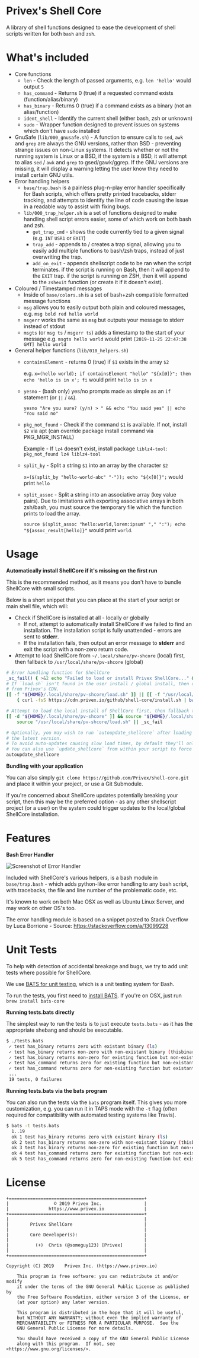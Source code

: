 # Privex's Shell Core

A library of shell functions designed to ease the development of shell scripts written for both `bash` and `zsh`.

# What's included

 - Core functions
    - `len` - Check the length of passed arguments, e.g. `len 'hello'` would output `5`
    - `has_command` - Returns 0 (true) if a requested command exists (function/alias/binary)
    - `has_binary` - Returns 0 (true) if a command exists as a binary (not an alias/function)
    - `ident_shell` - Identify the current shell (either bash, zsh or unknown)
    - `sudo` - Wrapper function designed to prevent issues on systems which don't have `sudo` installed
 - GnuSafe (`lib/000_gnusafe.sh`) - A function to ensure calls to `sed`, `awk` and `grep` are always the GNU
   versions, rather than BSD - preventing strange issues on non-Linux systems.
   It detects whether or not the running system is Linux or a BSD, if the system is a BSD, it will attempt to alias `sed` / `awk` and `grep` to gsed/gawk/ggrep. If the GNU versions are missing, it will display a warning 
   letting the user know they need to install certain GNU utils.
 - Error handling helpers
    - `base/trap.bash` is a painless plug-n-play error handler specifically for Bash scripts, which offers
      pretty printed tracebacks, stderr tracking, and attempts to identify the line of code causing the issue
      in a readable way to assist with fixing bugs.
    - `lib/000_trap_helper.sh` is a set of functions designed to make handling shell script errors easier, 
      some of which work on both bash and zsh. 
        - `get_trap_cmd` - shows the code currently tied to a given signal (e.g. `INT` `USR1` or `EXIT`)
        - `trap_add` - appends to / creates a trap signal, allowing you to easily add multiple functions to
          bash/zsh traps, instead of just overwriting the trap.
        - `add_on_exit` - appends shellscript code to be ran when the script terminates. if the script is
          running on Bash, then it will append to the `EXIT` trap. if the script is running on ZSH, then it
          will append to the `zshexit` function (or create it if it doesn't exist).
 - Coloured / Timestamped messages
    - Inside of `base/colors.sh` is a set of bash+zsh compatible formatted message functions
    - `msg` allows you to easily output both plain and coloured messages, e.g. `msg bold red hello world`
    - `msgerr` works the same as `msg` but outputs your message to stderr instead of stdout
    - `msgts` (or `msg ts` / `msgerr ts`) adds a timestamp to the start of your message
      e.g. `msgts hello world` would print `[2019-11-25 22:47:38 GMT] hello world`
 - General helper functions (`lib/010_helpers.sh`)
    - `containsElement` - returns 0 (true) if `$1` exists in the array `$2`
      
      e.g. `x=(hello world); if containsElement "hello" "${x[@]}"; then echo 'hello is in x'; fi` would print
      `hello is in x`
    - `yesno` - (bash only) yes/no prompts made as simple as an `if` statement (or `||` / `&&`).
      
      `yesno "Are you sure? (y/n) > " && echo "You said yes" || echo "You said no"`
    - `pkg_not_found` - Check if the command `$1` is available. If not, install `$2` via apt 
      (can override package install command via PKG_MGR_INSTALL)
      
      Example - If `lz4` doesn't exist, install package `liblz4-tool`: `pkg_not_found lz4 liblz4-tool`
    
    - `split_by` - Split a string `$1` into an array by the character `$2`
      
      `x=($(split_by "hello-world-abc" "-")); echo "${x[0]}";` would print `hello`
    
    - `split_assoc` - Split a string into an associative array (key value pairs). Due to limitations with
      exporting associative arrays in both zsh/bash, you must source the temporary file which the 
      function prints to load the array.

      `source $(split_assoc "hello:world,lorem:ipsum" "," ":"); echo "${assoc_result[hello]}"` would print `world`.
    


# Usage

**Automatically install ShellCore if it's missing on the first run**

This is the recommended method, as it means you don't have to bundle ShellCore with small scripts.

Below is a short snippet that you can place at the start of your script or main shell file, which will:

 - Check if ShellCore is installed at all - locally or globally
    - If not, attempt to automatically install ShellCore if we failed to find an installation. The installation script is fully
      unattended - errors are sent to **stderr**.
    - If the installation fails, then output an error message to **stderr** and exit the script with a non-zero return code.
 - Attempt to load ShellCore from `~/.local/share/pv-shcore` (local) first, then fallback to `/usr/local/share/pv-shcore` (global)

```bash
# Error handling function for ShellCore
_sc_fail() { >&2 echo "Failed to load or install Privex ShellCore..." && exit 1; }
# If `load.sh` isn't found in the user install / global install, then download and run the auto-installer
# from Privex's CDN.
[[ -f "${HOME}/.local/share/pv-shcore/load.sh" ]] || [[ -f "/usr/local/share/pv-shcore/load.sh" ]] || \
    { curl -fsS https://cdn.privex.io/github/shell-core/install.sh | bash >/dev/null; } || _sc_fail

# Attempt to load the local install of ShellCore first, then fallback to global install if it's not found.
[[ -d "${HOME}/.local/share/pv-shcore" ]] && source "${HOME}/.local/share/pv-shcore/load.sh" || \
    source "/usr/local/share/pv-shcore/load.sh" || _sc_fail

# Optionally, you may wish to run `autoupdate_shellcore` after loading it. This will quietly update ShellCore to
# the latest version. 
# To avoid auto-updates causing slow load times, by default they'll only be triggered at most once per week.
# You can also use `update_shellcore` from within your script to force a ShellCore update.
autoupdate_shellcore
```

**Bundling with your application**

You can also simply `git clone https://github.com/Privex/shell-core.git` and place it within your project, or use a Git Submodule.

If you're concerned about ShellCore updates potentially breaking your script, then this may be the preferred option - as any other
shellscript project (or a user) on the system could trigger updates to the local/global ShellCore installation.

# Features

**Bash Error Handler**

![Screenshot of Error Handler](http://cdn.privex.io/github/shell-core/shellcore_errorhandler.png)

Included with ShellCore's various helpers, is a bash module in `base/trap.bash` - which adds python-like error handling
to any bash script, with tracebacks, the file and line number of the problematic code, etc.

It's known to work on both Mac OSX as well as Ubuntu Linux Server, and may work on other OS's too.

The error handling module is based on a snippet posted to Stack Overflow by Luca Borrione - Source: https://stackoverflow.com/a/13099228

# Unit Tests

To help with detection of accidental breakage and bugs, we try to add unit tests where possible for ShellCore.

We use [BATS for unit testing](https://github.com/bats-core/bats-core), which is a unit testing system for Bash.

To run the tests, you first need to [install BATS](https://github.com/bats-core/bats-core). If you're on OSX, just run `brew install bats-core`

**Running tests.bats directly**

The simplest way to run the tests is to just execute `tests.bats` - as it has the appropriate shebang and should be executable.

```bash
$ ./tests.bats           
 ✓ test has_binary returns zero with existant binary (ls)
 ✓ test has_binary returns non-zero with non-existant binary (thisbinaryshouldnotexit)
 ✓ test has_binary returns non-zero for existing function but non-existant binary (example_test_func)
 ✓ test has_command returns zero for existing function but non-existant binary (example_test_func)
 ✓ test has_command returns zero for non-existing function but existant binary (ls)
 ...
 19 tests, 0 failures

```

**Running tests.bats via the bats program**

You can also run the tests via the `bats` program itself. This gives you more customization, e.g. you can run it in TAPS mode
with the `-t` flag (often required for compatibility with automated testing systems like Travis).

```bash
$ bats -t tests.bats                           
  1..19
  ok 1 test has_binary returns zero with existant binary (ls)
  ok 2 test has_binary returns non-zero with non-existant binary (thisbinaryshouldnotexit)
  ok 3 test has_binary returns non-zero for existing function but non-existant binary (example_test_func)
  ok 4 test has_command returns zero for existing function but non-existant binary (example_test_func)
  ok 5 test has_command returns zero for non-existing function but existant binary (ls)
```


# License

```
+===================================================+
|                 © 2019 Privex Inc.                |
|               https://www.privex.io               |
+===================================================+
|                                                   |
|        Privex ShellCore                           |
|                                                   |
|        Core Developer(s):                         |
|                                                   |
|          (+)  Chris (@someguy123) [Privex]        |
|                                                   |
+===================================================+

Copyright (C) 2019    Privex Inc. (https://www.privex.io)

    This program is free software: you can redistribute it and/or modify
    it under the terms of the GNU General Public License as published by
    the Free Software Foundation, either version 3 of the License, or
    (at your option) any later version.

    This program is distributed in the hope that it will be useful,
    but WITHOUT ANY WARRANTY; without even the implied warranty of
    MERCHANTABILITY or FITNESS FOR A PARTICULAR PURPOSE.  See the
    GNU General Public License for more details.

    You should have received a copy of the GNU General Public License
    along with this program.  If not, see <https://www.gnu.org/licenses/>.

```

